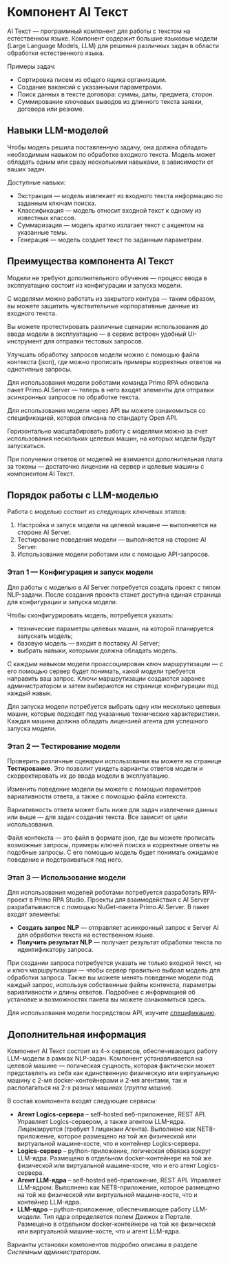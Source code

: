 # Компонент AI Текст

AI Текст — программный компонент для работы с текстом на естественном языке. Компонент содержит большие языковые модели (Large Language Models, LLM) для решения различных задач в области обработки естественного языка. 

Примеры задач:
* Сортировка писем из общего ящика организации.
* Создание вакансий с указанными параметрами.
* Поиск данных в тексте договора: суммы, даты, предмета, сторон.
* Суммирование ключевых выводов из длинного текста заявки, договора или резюме.

## Навыки LLM-моделей

Чтобы модель решила поставленную задачу, она должна обладать необходимым навыком по обработке входного текста. Модель может обладать одним или сразу несколькими навыками, в зависимости от ваших задач.

Доступные навыки:
* Экстракция — модель извлекает из входного текста информацию по заданным ключам поиска.
* Классификация — модель относит входной текст к одному из известных классов.
* Суммаризация — модель кратко излагает текст с акцентом на указанные темы. 
* Генерация — модель создает текст по заданным параметрам.

## Преимущества компонента AI Текст

Модели не требуют дополнительного обучения — процесс ввода в эксплуатацию состоит из конфигурации и запуска модели.

С моделями можно работать из закрытого контура — таким образом, вы можете защитить чувствительные корпоративные данные из входного текста.

Вы можете протестировать различные сценарии использования до ввода модели в эксплуатацию — в сервис встроен удобный UI-инструмент для отправки тестовых запросов.

Улучшать обработку запросов модели можно с помощью файла контекста (json), где можно прописать примеры корректных ответов на однотипные запросы.

Для использования модели роботами команда Primo RPA обновила пакет Primo.AI.Server — теперь в него входят элементы для отправки асинхронных запросов по обработке текста.

Для использования модели через API вы можете ознакомиться со спецификацией, которая описана по стандарту Open API.

Горизонтально масштабировать работу с моделями можно за счет использования нескольких целевых машин, на которых модели будут запускаться.

При получении ответов от моделей не взимается дополнительная плата за токены — достаточно лицензии на сервер и целевые машины с компонентом AI Текст.

## Порядок работы с LLM-моделью

Работа с моделью состоит из следующих ключевых этапов:
1. Настройка и запуск модели на целевой машине — выполняется на стороне AI Server.
2. Тестирование поведения модели — выполняется на стороне AI Server.
3. Использование модели роботами или с помощью API-запросов.

### Этап 1 — Конфигурация и запуск модели

Для работы с моделью в AI Server потребуется создать проект с типом NLP-задачи. После создания проекта станет доступна единая страница для конфигурации и запуска модели.

Чтобы сконфигурировать модель, потребуется указать:
* технические параметры целевых машин, на которой планируется запускать модель;
* базовую модель — входит в поставку AI Server;
* выбрать навыки, которыми должна обладать модель.

С каждым навыком модели проассоциирован ключ маршрутизации — с его помощью сервер будет понимать, какой модели требуется направить ваш запрос. Ключи маршрутизации создаются заранее администратором и затем выбираются на странице конфигурации под каждый навык.

Для запуска модели потребуется выбрать одну или несколько целевых машин, которые подходят под указанные технические характеристики. Каждая машина должна обладать лицензией агента для успешного запуска модели. 

### Этап 2 — Тестирование модели

Проверить различные сценарии использования вы можете на странице **Тестирование**. Это позволит увидеть варианты ответов модели и скорректировать их до ввода модели в эксплуатацию.

Изменить поведение модели вы можете с помощью параметров вариативности ответа, а также с помощью файла контекста. 

Вариативность ответа может быть ниже для задач извлечения данных или выше — для задач создания текста. Все зависит от цели использования.

Файл контекста — это файл в формате json, где вы можете прописать возможные запросы, примеры ключей поиска и корректные ответы на подобные запросы. С его помощью модель будет понимать ожидамое поведение и подстраиваться под него.


### Этап 3 — Использование модели

Для использования моделей роботами потребуется разработать RPA-проект в Primo RPA Studio. Проекты для взаимодействия с AI Server разрабатываются с помощью NuGet-пакета Primo.AI.Server. В пакет входят элементы:
* **Создать запрос NLP** — отправляет асинхронный запрос к Server AI для обработки текста на естественном языке.
* **Получить результат NLP** — получает результат обработки текста по идентификатору запроса.

При создании запроса потребуется указать не только входной текст, но и ключ маршрутизации — чтобы сервер правильно выбрал модель для обработки запроса. Также вы можете менять поведение модели под каждый запрос, используя собственные файлы контекста, параметры вариативности и длины ответов. Подробнее с информацией об установке и возможностях пакета вы можете ознакомиться здесь.

Для использования модели посредством API, изучите [спецификацию](https://disk.primo-rpa.ru/index.php/s/t9BHBjR6PP06Yax?path=%2FRelease%2FAI%20Server%2Fapi).

##  Дополнительная информация

Компонент AI Текст состоит из 4-х сервисов, обеспечивающих работу LLM-модели в рамках NLP-задач. Компонент устанавливается на целевой машине — логическая сущность, которая фактически может представлять из себя как единственную физическую или виртуальную машину с 2-мя docker-контейнерами и 2-мя агентами, так и располагаться на 2-х разных машинах (*группа машин*). 

В состав компонента входят следующие сервисы:
* **Агент Logics-сервера** – self-hosted веб-приложение, REST API. Управляет Logics-сервером, а также агентом LLM-ядра. Лицензируется (требует 1 лицензии Агента). Выполнено как NET8-приложение, которое размещено на той же физической или виртуальной машине-хосте, что и контейнер Logics-сервера.
* **Logics-сервер** – python-приложение, логическая обвязка вокруг LLM-ядра. Размещено в отдельном docker-контейнере на той же физической или виртуальной машине-хосте, что и его агент Logics-сервера.
* **Агент LLM-ядра** – self-hosted веб-приложение, REST API. Управляет LLM-ядром. Выполнено как NET8-приложение, которое размещено на той же физической или виртуальной машине-хосте, что и контейнер LLM-ядра.
* **LLM-ядро** – python-приложение, обеспечивающее работу LLM-модели. Тип ядра определяется полем Движок в Портале. Размещено в отдельном docker-контейнере на той же физической или виртуальной машине-хосте, что и агент LLM-ядра.

Варианты установки компонентов подробно описаны в разделе *Системным администраторам*.






